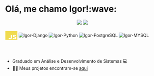 <h1 align="left">Olá, me chamo Igor!:wave:</h1>
</a></p>

<div align="center">
  <a href="https://github.com/IgorPoti"></a>
  <img height="160em" src="https://github-readme-stats.vercel.app/api?username=IgorPoti&show_icons=true&theme=tokyonight&include_all_commits=true&count_private=true"/>
  <img height="160em" src="https://github-readme-stats.vercel.app/api/top-langs/?username=IgorPoti&layout=compact&langs_count=7&theme=tokyonight"/>
</div>

 

<div style="display: inline_block"><br>
  <img align="center" alt="Igor-Js" height="30" width="40" src="https://raw.githubusercontent.com/devicons/devicon/master/icons/javascript/javascript-plain.svg">
  <img align="center" alt="Igor-Django" height="50" width="60" src="https://cdn.jsdelivr.net/gh/devicons/devicon/icons/django/django-plain-wordmark.svg">
  <img align="center" alt="Igor-Python" height="50" width="60" src="https://cdn.jsdelivr.net/gh/devicons/devicon/icons/python/python-original.svg">
  <img align="center" alt="Igor-PostgreSQL" height="50" width="60" src="https://cdn.jsdelivr.net/gh/devicons/devicon/icons/postgresql/postgresql-original-wordmark.svg">
  <img align="center" alt="Igor-MYSQL" height="80" width="90" src="https://cdn.jsdelivr.net/gh/devicons/devicon/icons/mysql/mysql-original-wordmark.svg">
</div>
  
  ##
 
 ##
 <br>
 
- Graduado em Análise e Desenvolvimento de Sistemas 💻
- 👨‍💻 Meus projetos encontram-se [aqui](https://github.com/IgorPoti?tab=repositories)
